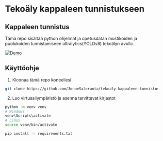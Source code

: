 # Tekoäly kappaleen tunnistukseen

## Kappaleen tunnistus

Tämä repo sisältää python ohjelmat ja opetusdatan mustikoiden ja puolukoiden tunnistamiseen ultralytics(YOLOv8) tekoälyn avulla.

[![Demo](https://img.youtube.com/vi/cgUFzw-SbsA/0.jpg)](https://www.youtube.com/watch?v=cgUFzw-SbsA)

## Käyttöohje

1. Kloonaa tämä repo koneellesi

```bash
git clone https://github.com/JonneSaloranta/tekoaly-kappaleen-tunnistus.git
```

2. Luo virtuaaliympäristö ja asenna tarvittavat kirjastot

```bash
python -m venv venv
# Windows
venv\Scripts\activate
# Linux
source venv/bin/activate
```

```bash
pip install -r requirements.txt
```
